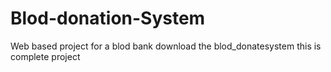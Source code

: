 # Blod-donation-System
Web based project for a blod bank
download the blod_donatesystem this is complete project 
